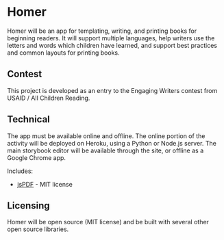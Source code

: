 # Homer

Homer will be an app for templating, writing, and printing books for beginning
readers. It will support multiple languages, help writers use the letters and
words which children have learned, and support best practices and common layouts
for printing books.

## Contest

This project is developed as an entry to the Engaging Writers contest from
USAID / All Children Reading.

## Technical

The app must be available online and offline. The online portion of the
activity will be deployed on Heroku, using a Python or
Node.js server. The main storybook editor will be available through the site,
or offline as a Google Chrome app.

Includes:
* [jsPDF](https://github.com/MrRio/jsPDF) - MIT license

## Licensing

Homer will be open source (MIT license) and be built with several other open
source libraries.
